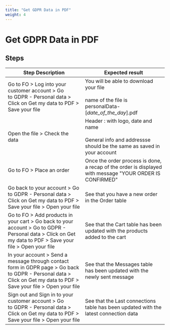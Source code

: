 ```yaml
---
title: "Get GDPR Data in PDF"
weight: 4
---
```


# Get GDPR Data in PDF
## Steps
| Step Description | Expected result |
| ----- | ----- |
| Go to FO > Log into your customer account > Go to GDPR - Personal data > Click on Get my data to PDF > Save your file | You will be able to download your file<br><br>name of the file is personalData-[_date_of_the_day_].pdf |
| Open the file > Check the data | Header : with logo, date and name<br><br>General info and addressse should be the same as saved in your account |
| Go to FO > Place an order | Once the order process is done, a recap of the order is displayed with message "YOUR ORDER IS CONFIRMED" |
| Go back to your account > Go to GDPR - Personal data > Click on Get my data to PDF > Save your file > Open your file | See that you have a new order in the Order table |
| Go to FO > Add products in your cart > Go back to your account > Go to GDPR - Personal data > Click on Get my data to PDF > Save your file > Open your file | See that the Cart table has been updated with the products added to the cart |
| In your account > Send a message through contact form in GDPR page > Go back to GDPR - Personal data > Click on Get my data to PDF > Save your file > Open your file | See that the Messages table has been updated with the newly sent message |
| Sign out and Sign in to your customer account > Go to GDPR - Personal data > Click on Get my data to PDF > Save your file > Open your file | See that the Last connections table has been updated with the latest connection data |

